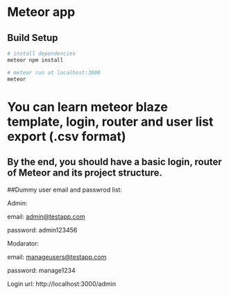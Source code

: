 # Meteor app

## Build Setup

``` bash
# install dependencies
meteor npm install

# meteor run at localhost:3000
meteor
```


# You can learn meteor blaze template, login, router and user list export (.csv format)

## By the end, you should have a basic login, router of Meteor and its project structure.

##Dummy user email and passwrod list:

Admin:

email: admin@testapp.com

password: admin123456

Modarator:

email: manageusers@testapp.com

password: manage1234

Login url: http://localhost:3000/admin